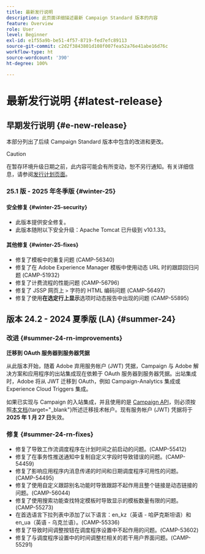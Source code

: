 ```yaml
---
title: 最新发行说明
description: 此页面详细描述最新 Campaign Standard 版本的内容
feature: Overview
role: User
level: Beginner
exl-id: e1f55a9b-be51-4f57-8719-fed7efc89113
source-git-commit: c2d2f3843801d108f007fea52a76e41abe16d76c
workflow-type: ht
source-wordcount: '390'
ht-degree: 100%

---
```



# 最新发行说明 {#latest-release}

<!--
![Control Panel](assets/do-not-localize/cp-icon.png) **New Control Panel release**. [Learn more](https://experienceleague.adobe.com/docs/control-panel/using/release-notes.html){target="_blank"}.-->


## 早期发行说明 {#e-new-release}

本部分列出了后续 Campaign Standard 版本中包含的改进和更改。

>[!CAUTION]
>
>在暂存环境升级日期之前，此内容可能会有所变动，恕不另行通知。有关详细信息，请参阅[发行计划页面](../../rn/using/release-planning.md)。

### 25.1 版 - 2025 年冬季版 {#winter-25}

#### 安全修复 {#winter-25-security}

* 此版本提供安全修复。
* 此版本随附以下安全升级：Apache Tomcat 已升级到 v10.1.33。

#### 其他修复 {#winter-25-fixes}

* 修复了模板中的重复问题 (CAMP-56340)
* 修复了在 Adobe Experience Manager 模板中使用动态 URL 时的跟踪回归问题 (CAMP-51932)
* 修复了计费流程的性能问题 (CAMP-56796)
* 修复了 JSSP 网页上 `>` 字符的 HTML 编码问题 (CAMP-56497)
* 修复了使用&#x200B;**在选定行上显示**&#x200B;选项时动态报告中出现的问题 (CAMP-55895)


## 版本 24.2 - 2024 夏季版 (LA) {#summer-24}

### 改进 {#summer-24-rn-improvements}

**迁移到 OAuth 服务器到服务器凭据**

从此版本开始，随着 Adobe 弃用服务帐户 (JWT) 凭据，Campaign 与 Adobe 解决方案和应用程序的出站集成现在依赖于 OAuth 服务器到服务器凭据。出站集成时，Adobe 将从 JWT 迁移到 OAuth，例如 Campaign-Analytics 集成或 Experience Cloud Triggers 集成。

如果已实现与 Campaign 的入站集成，并且使用的是 [Campaign API](../../api/using/get-started-apis.md)，则必须按照[本文档](https://developer.adobe.com/developer-console/docs/guides/authentication/ServerToServerAuthentication/migration/){target="_blank"}所述迁移技术帐户。现有服务帐户 (JWT) 凭据将于 **2025 年 1 月 27 日**&#x200B;失效。

### 修复 {#summer-24-rn-fixes}

* 修复了导致工作流调度程序在计划时间之前启动的问题。(CAMP-55412)
* 修复了在事务性推送通知中复制自定义字段时导致错误的问题。(CAMP-54459)
* 修复了影响应用程序内消息传递的时间和日期调度程序可用性的问题。(CAMP-54495)
* 修复了使用自定义跟踪别名功能时导致跟踪不起作用且整个链接是动态链接的问题。(CAMP-56044)
* 修复了使用搜索功能查找特定模板时导致显示的模板数量有限的问题。(CAMP-55273)
* 在首选语言下拉列表中添加了以下语言：en_kz（英语 - 哈萨克斯坦语）和 en_ua（英语 - 乌克兰语）。(CAMP-55336)
* 修复了导致时间调整按钮在调度程序设置中不起作用的问题。(CAMP-53602)
* 修复了与调度程序设置中的时间调整栏相关的若干用户界面问题。(CAMP-55291)
